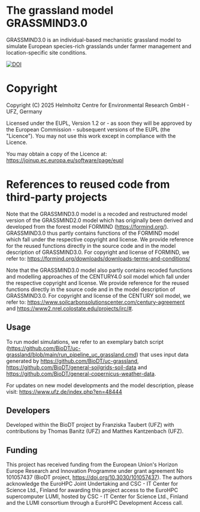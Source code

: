 # The grassland model GRASSMIND3.0
GRASSMIND3.0 is an individual-based mechanistic grassland model to simulate European species-rich grasslands 
under farmer management and location-specific site conditions.

<a href="https://doi.org/10.5281/zenodo.15795094"><img src="https://zenodo.org/badge/828885891.svg" alt="DOI"></a>

# Copyright
Copyright (C) 2025 Helmholtz Centre for Environmental Research GmbH - UFZ, Germany

Licensed under the EUPL, Version 1.2 or - as soon they will be approved
by the European Commission - subsequent versions of the EUPL (the "Licence").
You may not use this work except in compliance with the Licence.

You may obtain a copy of the Licence at: 
https://joinup.ec.europa.eu/software/page/eupl

# References to reused code from third-party projects
Note that the GRASSMIND3.0 model is a recoded and restructured model version of the GRASSMIND2.0 model 
which has originally been derived and developed from the forest model FORMIND (https://formind.org/). 
GRASSMIND3.0 thus partly contains functions of the FORMIND model which fall under the respective copyright and license.
We provide reference for the reused functions directly in the source code and in the model description of GRASSMIND3.0.
For copyright and license of FORMIND, we refer to: https://formind.org/downloads/downloads-terms-and-conditions/

Note that the GRASSMIND3.0 model also partly contains recoded functions and modelling approaches of the CENTURY4.0 soil model
which fall under the respective copyright and license. We provide reference for the reused functions directly in the source code 
and in the model description of GRASSMIND3.0. For copyright and license of the CENTURY soil model, we refer to: https://www.soilcarbonsolutionscenter.com/century-agreement and https://www2.nrel.colostate.edu/projects/irc/#.

## Usage
To run model simulations, we refer to an exemplary batch script (https://github.com/BioDT/uc-grassland/blob/main/run_pipeline_uc_grassland.cmd) that uses input data generated by https://github.com/BioDT/uc-grassland, https://github.com/BioDT/general-soilgrids-soil-data and https://github.com/BioDT/general-copernicus-weather-data.

For updates on new model developments and the model description, please visit: https://www.ufz.de/index.php?en=48444

## Developers
Developed within the BioDT project by Franziska Taubert (UFZ) with contributions by Thomas Banitz (UFZ) and Matthes Kantzenbach (UFZ).

## Funding
This project has received funding from the European Union's Horizon Europe Research and Innovation
Programme under grant agreement No 101057437 (BioDT project, https://doi.org/10.3030/101057437).
The authors acknowledge the EuroHPC Joint Undertaking and CSC - IT Center for Science Ltd., Finland
for awarding this project access to the EuroHPC supercomputer LUMI, hosted by CSC - IT Center for
Science Ltd., Finland and the LUMI consortium through a EuroHPC Development Access call.
